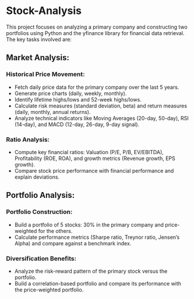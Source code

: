 # Stock-Analysis
This project focuses on analyzing a primary company and constructing two portfolios using Python and the yfinance library for financial data retrieval. The key tasks involved are:

## Market Analysis:

### Historical Price Movement:
- Fetch daily price data for the primary company over the last 5 years.
- Generate price charts (daily, weekly, monthly).
- Identify lifetime highs/lows and 52-week highs/lows.
- Calculate risk measures (standard deviation, beta) and return measures (daily, monthly, annual returns).
- Analyze technical indicators like Moving Averages (20-day, 50-day), RSI (14-day), and MACD (12-day, 26-day, 9-day signal).
### Ratio Analysis:
- Compute key financial ratios: Valuation (P/E, P/B, EV/EBITDA), Profitability (ROE, ROA), and growth metrics (Revenue growth, EPS growth).
- Compare stock price performance with financial performance and explain deviations.

## Portfolio Analysis:

### Portfolio Construction:
- Build a portfolio of 5 stocks: 30% in the primary company and price-weighted for the others.
- Calculate performance metrics (Sharpe ratio, Treynor ratio, Jensen’s Alpha) and compare against a benchmark index.
### Diversification Benefits:
- Analyze the risk-reward pattern of the primary stock versus the portfolio.
- Build a correlation-based portfolio and compare its performance with the price-weighted portfolio.
